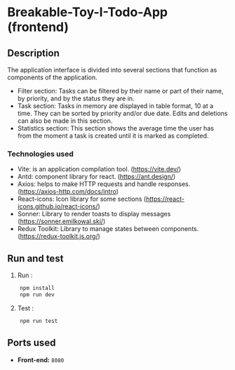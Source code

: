 # Breakable-Toy-I-Todo-App (frontend)
## Description
The application interface is divided into several sections that function as components of the application.

- Filter section: Tasks can be filtered by their name or part of their name, by priority, and by the status they are in.
- Task section: Tasks in memory are displayed in table format, 10 at a time. They can be sorted by priority and/or due date. Edits and deletions can also be made in this section.
- Statistics section: This section shows the average time the user has from the moment a task is created until it is marked as completed.

### Technologies used
- Vite: is an application compilation tool. (https://vite.dev/)
- Antd: component library for react. (https://ant.design/)
- Axios: helps to make HTTP requests and handle responses. (https://axios-http.com/docs/intro)
- React-icons: Icon library for some sections (https://react-icons.github.io/react-icons/)
- Sonner: Library to render toasts to display messages (https://sonner.emilkowal.ski/)
- Redux Toolkit: Library to manage states between components. (https://redux-toolkit.js.org/)

## Run and test
1. Run :
``` bash
    npm install
    npm run dev
```
2. Test :
``` bash
    npm run test
```

## Ports used
- **Front-end:** `8080`
